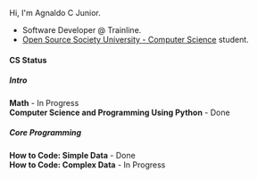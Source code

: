 Hi, I'm Agnaldo C Junior.

- Software Developer @ Trainline.
- [Open Source Society University - Computer Science](https://github.com/ossu/computer-science) student.

#### CS Status

##### Intro
 **Math** - In Progress <br />
 **Computer Science and Programming Using Python** - Done <br/>
 
 ##### Core Programming
 **How to Code: Simple Data** - Done <br/>
 **How to Code: Complex Data** - In Progress

<!--
**ajnior/ajnior** is a ✨ _special_ ✨ repository because its `README.md` (this file) appears on your GitHub profile.

Here are some ideas to get you started:

- 🔭 I’m currently working on ...
- 🌱 I’m currently learning ...
- 👯 I’m looking to collaborate on ...
- 🤔 I’m looking for help with ...
- 💬 Ask me about ...
- 📫 How to reach me: ...
- 😄 Pronouns: ...
- ⚡ Fun fact: ...
-->
